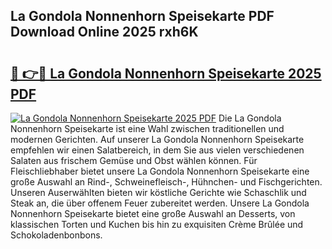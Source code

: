 ## La Gondola Nonnenhorn Speisekarte PDF Download Online 2025 rxh6K

# <h2><a href="http://gcb6he.nevu.top/?p=La+Gondola+Nonnenhorn+Speisekarte">🔗 👉🔴 La Gondola Nonnenhorn Speisekarte 2025 PDF</a></h2>

[![La Gondola Nonnenhorn Speisekarte 2025 PDF](https://i.imgur.com/dBaPXMq.png)](http://gcb6he.nevu.top/?p=La+Gondola+Nonnenhorn+Speisekarte)
Die La Gondola Nonnenhorn Speisekarte ist eine Wahl zwischen traditionellen und modernen Gerichten. Auf unserer La Gondola Nonnenhorn Speisekarte empfehlen wir einen Salatbereich, in dem Sie aus vielen verschiedenen Salaten aus frischem Gemüse und Obst wählen können. Für Fleischliebhaber bietet unsere La Gondola Nonnenhorn Speisekarte eine große Auswahl an Rind-, Schweinefleisch-, Hühnchen- und Fischgerichten. Unseren Auserwählten bieten wir köstliche Gerichte wie Schaschlik und Steak an, die über offenem Feuer zubereitet werden. Unsere La Gondola Nonnenhorn Speisekarte bietet eine große Auswahl an Desserts, von klassischen Torten und Kuchen bis hin zu exquisiten Crème Brûlée und Schokoladenbonbons.
